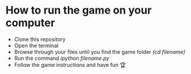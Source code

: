 # How to run the game on your computer

- Clone this repository
- Open the terminal
- Browse through your files until you find the game folder *(cd filename)*
- Run the command *ipython filename.py*
- Follow the game instructions and have fun :trophy:
